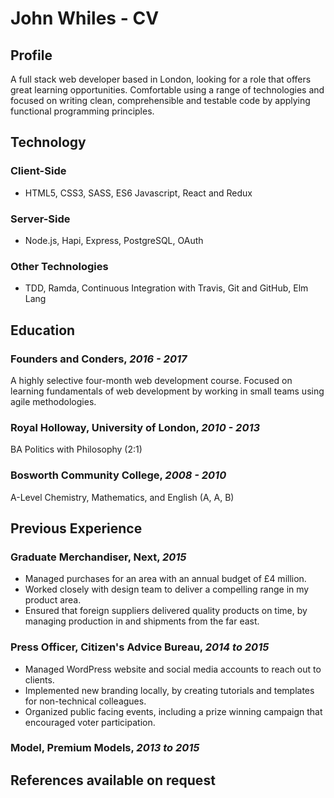 # John Whiles - CV
## Profile
A full stack web developer based in London, looking for a role that offers great learning opportunities. Comfortable using a range of technologies and focused on writing clean, comprehensible and testable code by applying functional programming principles.

## Technology
### Client-Side
* HTML5, CSS3, SASS, ES6 Javascript, React and Redux

### Server-Side
* Node.js, Hapi, Express, PostgreSQL, OAuth

### Other Technologies
* TDD, Ramda, Continuous Integration with Travis, Git and GitHub, Elm Lang

## Education
### Founders and Conders, *2016 - 2017*
A highly selective four-month web development course. Focused on learning fundamentals of web development by working in small teams using agile methodologies.

### Royal Holloway, University of London, *2010 - 2013*
BA Politics with Philosophy (2:1)

### Bosworth Community College, *2008 - 2010*
A-Level Chemistry, Mathematics, and English (A, A, B)

## Previous Experience
### Graduate Merchandiser, Next, *2015*
* Managed purchases for an area with an annual budget of £4 million.
* Worked closely with design team to deliver a compelling range in my product area.
* Ensured that foreign suppliers delivered quality products on time, by managing production in and shipments from the far east.

### Press Officer, Citizen's Advice Bureau, *2014 to 2015*
* Managed WordPress website and social media accounts to reach out to clients.
* Implemented new branding locally, by creating tutorials and templates for non-technical colleagues.
* Organized public facing events, including a prize winning campaign that encouraged voter participation.

### Model, Premium Models, *2013 to 2015*

## References available on request
